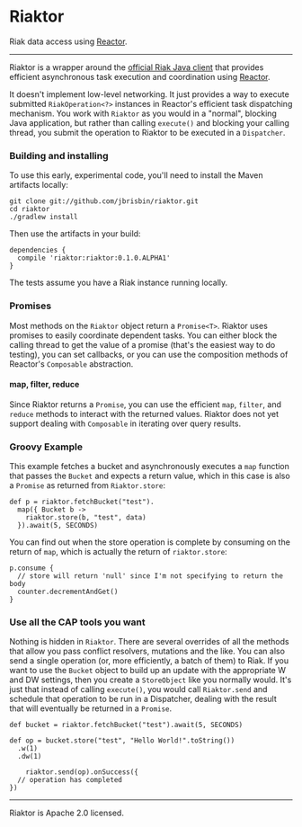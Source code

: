 # Riaktor
Riak data access using [Reactor](https://github.com/reactor/reactor/).

---

Riaktor is a wrapper around the [official Riak Java client](https://github.com/basho/riak-java-client) that provides efficient asynchronous task execution and coordination using [Reactor](https://github.com/reactor/reactor/).

It doesn't implement low-level networking. It just provides a way to execute submitted `RiakOperation<?>` instances in Reactor's efficient task dispatching mechanism. You work with `Riaktor` as you would in a "normal", blocking Java application, but rather than calling `execute()` and blocking your calling thread, you submit the operation to Riaktor to be executed in a `Dispatcher`.

### Building and installing

To use this early, experimental code, you'll need to install the Maven artifacts locally:

    git clone git://github.com/jbrisbin/riaktor.git
    cd riaktor
    ./gradlew install

Then use the artifacts in your build:

    dependencies {
      compile 'riaktor:riaktor:0.1.0.ALPHA1'
    }

The tests assume you have a Riak instance running locally.

### Promises

Most methods on the `Riaktor` object return a `Promise<T>`. Riaktor uses promises to easily coordinate dependent tasks. You can either block the calling thread to get the value of a promise (that's the easiest way to do testing), you can set callbacks, or you can use the composition methods of Reactor's `Composable` abstraction.

#### map, filter, reduce

Since Riaktor returns a `Promise`, you can use the efficient `map`, `filter`, and `reduce` methods to interact with the returned values. Riaktor does not yet support dealing with `Composable` in iterating over query results.

### Groovy Example

This example fetches a bucket and asynchronously executes a `map` function that passes the `Bucket` and expects a return value, which in this case is also a `Promise` as returned from `Riaktor.store`:

    def p = riaktor.fetchBucket("test").
      map({ Bucket b ->
        riaktor.store(b, "test", data)
      }).await(5, SECONDS)

You can find out when the store operation is complete by consuming on the return of `map`, which is actually the return of `riaktor.store`:

    p.consume {
      // store will return 'null' since I'm not specifying to return the body
      counter.decrementAndGet()
    }

### Use all the CAP tools you want

Nothing is hidden in `Riaktor`. There are several overrides of all the methods that allow you pass conflict resolvers, mutations and the like. You can also send a single operation (or, more efficiently, a batch of them) to Riak. If you want to use the `Bucket` object to build up an update with the appropriate W and DW settings, then you create a `StoreObject` like you normally would. It's just that instead of calling `execute()`, you would call `Riaktor.send` and schedule that operation to be run in a Dispatcher, dealing with the result that will eventually be returned in a `Promise`.

    def bucket = riaktor.fetchBucket("test").await(5, SECONDS)

    def op = bucket.store("test", "Hello World!".toString())
      .w(1)
      .dw(1)

		riaktor.send(op).onSuccess({
      // operation has completed
    })

---

Riaktor is Apache 2.0 licensed.